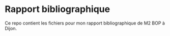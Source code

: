 Rapport bibliographique
=======================

Ce repo contient les fichiers pour mon rapport bibliographique de M2 BOP à
Dijon.

